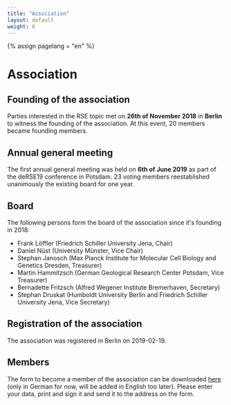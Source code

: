 ```yaml
---
title: "Association"
layout: default
weight: 6
---
```

<!-- Set variable "lang" to reflect page language -->
{% assign pagelang = "en" %}

# Association

## Founding of the association

Parties interested in the RSE topic met on **26th of November 2018** in **Berlin** to witness
the founding of the association. At this event, 20 members became founding members.

## Annual general meeting

The first annual general meeting was held on **6th of June 2019** as part of the deRSE19 conference
in Potsdam. 23 voting members reestablished unanimously the existing board for one year.

## Board

The following persons form the board of the association since it's founding in 2018:

* Frank Löffler (Friedrich Schiller University Jena, Chair)
* Daniel Nüst (University Münster, Vice Chair) 
* Stephan Janosch (Max Planck Institute for Molecular Cell Biology and Genetics Dresden, Treasurer)
* Martin Hammitzsch (German Geological Research Center Potsdam, Vice Treasurer)
* Bernadette Fritzsch (Alfred Wegener Institute Bremerhaven, Secretary)
* Stephan Druskat (Humboldt University Berlin and Friedrich Schiller University Jena, Vice Secretary)

## Registration of the association

The association was registered in Berlin on 2019-02-19.

## Members

The form to become a member of the association can be downloaded <a href="{{ '/assets/pdf/association/de-RSE_Beitrittserklärung.pdf' | prepend: site.baseurl }}">here</a> (only in German for now, will be added in English too later). Please enter your data, print and sign it and send it to the address on the form.

